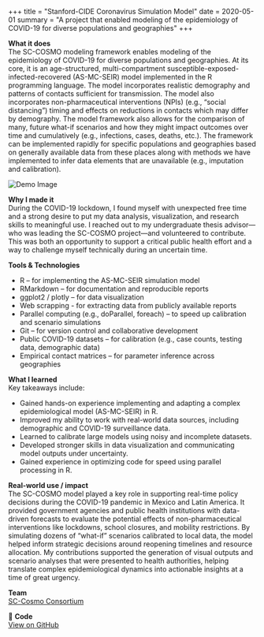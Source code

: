 +++
title = "Stanford-CIDE Coronavirus Simulation Model"
date = 2020-05-01
summary = "A project that enabled modeling of the epidemiology of COVID-19 for diverse populations and geographies"
+++

**What it does**  
The SC-COSMO modeling framework enables modeling of the epidemiology of COVID-19 for diverse populations and geographies. At its core, it is an age-structured, multi-compartment susceptible-exposed-infected-recovered (AS-MC-SEIR) model implemented in the R programming language. The model incorporates realistic demography and patterns of contacts sufficient for transmission. The model also incorporates non-pharmaceutical interventions (NPIs) (e.g., “social distancing”) timing and effects on reductions in contacts which may differ by demography. The model framework also allows for the comparison of many, future what-if scenarios and how they might impact outcomes over time and cumulatively (e.g., infections, cases, deaths, etc.). The framework can be implemented rapidly for specific populations and geographies based on generally available data from these places along with methods we have implemented to infer data elements that are unavailable (e.g., imputation and calibration).

![Demo Image](/images/projects/sc_cosmo.webp)

**Why I made it**  
During the COVID-19 lockdown, I found myself with unexpected free time and a strong desire to put my data analysis, visualization, and research skills to meaningful use. I reached out to my undergraduate thesis advisor—who was leading the SC-COSMO project—and volunteered to contribute. This was both an opportunity to support a critical public health effort and a way to challenge myself technically during an uncertain time.



**Tools & Technologies**  
- R – for implementing the AS-MC-SEIR simulation model
- RMarkdown – for documentation and reproducible reports
- ggplot2 / plotly – for data visualization
- Web scrapping - for extracting data from publicly available reports
- Parallel computing (e.g., doParallel, foreach) – to speed up calibration and scenario simulations
- Git – for version control and collaborative development
- Public COVID-19 datasets – for calibration (e.g., case counts, testing data, demographic data)
- Empirical contact matrices – for parameter inference across geographies

**What I learned**  
Key takeaways include:

- Gained hands-on experience implementing and adapting a complex epidemiological model (AS-MC-SEIR) in R.
- Improved my ability to work with real-world data sources, including demographic and COVID-19 surveillance data.
- Learned to calibrate large models using noisy and incomplete datasets.
- Developed stronger skills in data visualization and communicating model outputs under uncertainty.
- Gained experience in optimizing code for speed using parallel processing in R.

**Real-world use / impact**  
The SC-COSMO model played a key role in supporting real-time policy decisions during the COVID-19 pandemic in Mexico and Latin America. It provided government agencies and public health institutions with data-driven forecasts to evaluate the potential effects of non-pharmaceutical interventions like lockdowns, school closures, and mobility restrictions. By simulating dozens of “what-if” scenarios calibrated to local data, the model helped inform strategic decisions around reopening timelines and resource allocation. My contributions supported the generation of visual outputs and scenario analyses that were presented to health authorities, helping translate complex epidemiological dynamics into actionable insights at a time of great urgency.


**Team**  
[SC-Cosmo Consortium ](https://www.sc-cosmo.org/)

🔗 **Code**  
[View on GitHub](https://github.com/PADeCI)